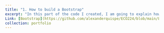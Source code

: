 ```yaml
---
title: "1. How to build a Bootstrap"
excerpt: "In this part of the code I created, I am going to explain how the bootstrap method is useful to make estimations on Standar Errors and more. For futher information visit this link I leaved" 
Link: [Bootstrap](https://github.com/alexanderquispe/ECO224/blob/main/Labs/replication_5/Bootstrap.ipynb)
collection: portfolio
---
```


